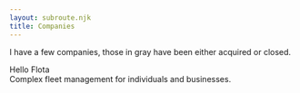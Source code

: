 ```yaml
---
layout: subroute.njk
title: Companies
---
```


I have a few companies, those in gray have been either acquired or closed.

Hello Flota \
Complex fleet management for individuals and businesses.
